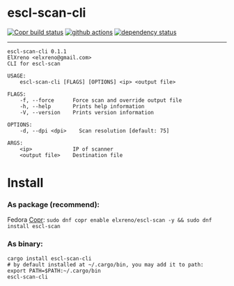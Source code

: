 # escl-scan-cli

[![Copr build status](https://copr.fedorainfracloud.org/coprs/elxreno/escl-scan/package/escl-scan/status_image/last_build.png)](https://copr.fedorainfracloud.org/coprs/elxreno/escl-scan)
[![github actions](https://github.com/ElXreno/escl-scan/workflows/Rust/badge.svg)](https://github.com/ElXreno/escl-scan/actions)
[![dependency status](https://deps.rs/repo/github/elxreno/escl-scan/status.svg)](https://deps.rs/repo/github/elxreno/escl-scan)

---

```
escl-scan-cli 0.1.1
ElXreno <elxreno@gmail.com>
CLI for escl-scan

USAGE:
    escl-scan-cli [FLAGS] [OPTIONS] <ip> <output file>

FLAGS:
    -f, --force      Force scan and override output file
    -h, --help       Prints help information
    -V, --version    Prints version information

OPTIONS:
    -d, --dpi <dpi>    Scan resolution [default: 75]

ARGS:
    <ip>             IP of scanner
    <output file>    Destination file
```

# Install
### As package (recommend):
Fedora [Copr](https://copr.fedorainfracloud.org/coprs/elxreno/escl-scan): `sudo dnf copr enable elxreno/escl-scan -y && sudo dnf install escl-scan`

### As binary:
```
cargo install escl-scan-cli
# by default installed at ~/.cargo/bin, you may add it to path:
export PATH=$PATH:~/.cargo/bin
escl-scan-cli
```
